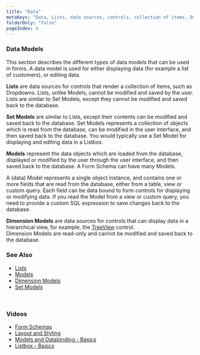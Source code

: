 ```yaml
---
title: "Data"
metaKeys: "Data, Lists, data sources, controls, collection of items, Dropdowns, Set Models, contents, modified, database, Models, data objects."
folderOnly: "false"
pageIndex: 4
---
```


### Data Models

This section describes the different types of data models that can be used in forms.
A data model is used for either displaying data (for example a list of customers), or editing data.

**Lists** are data sources for controls that render a collection of items, such as Dropdowns. Lists, unlike Models, cannot be modified and saved by the user. Lists are similar to Set Models, except they cannot be modified and saved back to the database.

**Set Models** are similar to Lists, except their contents can be modified and saved back to the database. Set Models represents a collection of objects which is read from the database, can be modified in the user interface, and then saved back to the database. You would typically use a Set Model for displaying and editing data in a Listbox.

**Models** represent the data objects which are loaded from the database, displayed or modified by the user through the user interface, and then saved back to the database. A Form Schema can have many Models.

A (data) Model represents a single object instance, and contains one or more fields that are read from the database, either from a table, view or custom query. Each field can be data bound to form controls for displaying or modifying data. If you read the Model from a view or custom query, you need to provide a custom SQL expression to save changes back to the database.

**Dimension Models** are data sources for controls that can display data in a hierarchical view, for example, the [TreeView](./controls/treeview.md) control.  
Dimension Models are read-only and cannot be modified and saved back to the database.

### See Also

- [Lists](data/lists.md)
- [Models](data/models.md)
- [Dimension Models](data/dimensionmodels.md)
- [Set Models](data/setmodels.md)

<br/>

### Videos

- [Form Schemas](../../../videos/formschemas.md)
- [Layout and Styling](https://profitbasedocs.blob.core.windows.net/videos/Form%20Schema%20-%20Layout%20and%20styling.mp4)
- [Models and Databinding - Basics](https://profitbasedocs.blob.core.windows.net/videos/FormSchema-ModelsAndDatabinding-Basics.mp4)
- [Listbox - Basics](https://profitbasedocs.blob.core.windows.net/videos/FormSchema-Listbox-Basics.mp4)
